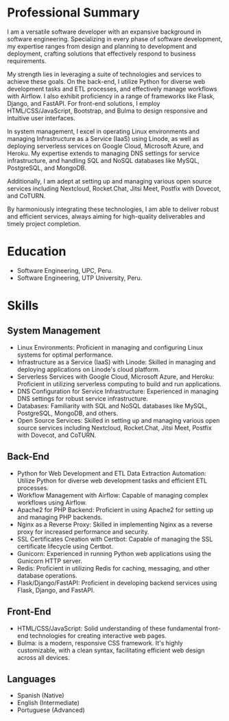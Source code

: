 # Professional Summary

I am a versatile software developer with an expansive background in software engineering. Specializing in every phase of software development, my expertise ranges from design and planning to development and deployment, crafting solutions that effectively respond to business requirements. 

My strength lies in leveraging a suite of technologies and services to achieve these goals. On the back-end, I utilize Python for diverse web development tasks and ETL processes, and effectively manage workflows with Airflow. I also exhibit proficiency in a range of frameworks like Flask, Django, and FastAPI. For front-end solutions, I employ HTML/CSS/JavaScript, Bootstrap, and Bulma to design responsive and intuitive user interfaces. 

In system management, I excel in operating Linux environments and managing Infrastructure as a Service (IaaS) using Linode, as well as deploying serverless services on Google Cloud, Microsoft Azure, and Heroku. My expertise extends to managing DNS settings for service infrastructure, and handling SQL and NoSQL databases like MySQL, PostgreSQL, and MongoDB.

Additionally, I am adept at setting up and managing various open source services including Nextcloud, Rocket.Chat, Jitsi Meet, Postfix with Dovecot, and CoTURN. 

By harmoniously integrating these technologies, I am able to deliver robust and efficient services, always aiming for high-quality deliverables and timely project completion.

# Education

- Software Engineering, UPC, Peru.
- Software Engineering, UTP University, Peru.

# Skills

## System Management
- Linux Environments: Proficient in managing and configuring Linux systems for optimal performance.
- Infrastructure as a Service (IaaS) with Linode: Skilled in managing and deploying applications on Linode's cloud platform.
- Serverless Services with Google Cloud, Microsoft Azure, and Heroku: Proficient in utilizing serverless computing to build and run applications.
- DNS Configuration for Service Infrastructure: Experienced in managing DNS settings for robust service infrastructure.
- Databases: Familiarity with SQL and NoSQL databases like MySQL, PostgreSQL, MongoDB, and others.
- Open Source Services: Skilled in setting up and managing various open source services including Nextcloud, Rocket.Chat, Jitsi Meet, Postfix with Dovecot, and CoTURN.

## Back-End
- Python for Web Development and ETL Data Extraction Automation: Utilize Python for diverse web development tasks and efficient ETL processes.
- Workflow Management with Airflow: Capable of managing complex workflows using Airflow.
- Apache2 for PHP Backend: Proficient in using Apache2 for setting up and managing PHP backends.
- Nginx as a Reverse Proxy: Skilled in implementing Nginx as a reverse proxy for increased performance and security.
- SSL Certificates Creation with Certbot: Capable of managing the SSL certificate lifecycle using Certbot.
- Gunicorn: Experienced in running Python web applications using the Gunicorn HTTP server.
- Redis: Proficient in utilizing Redis for caching, messaging, and other database operations.
- Flask/Django/FastAPI: Proficient in developing backend services using Flask, Django, and FastAPI.

## Front-End
- HTML/CSS/JavaScript: Solid understanding of these fundamental front-end technologies for creating interactive web pages.
- Bulma: is a modern, responsive CSS framework. It's highly customizable, with a clean syntax, facilitating efficient web design across all devices.

## Languages
- Spanish (Native)
- English (Intermediate)
- Portuguese (Advanced)
